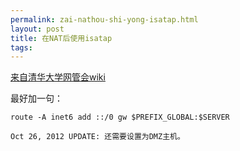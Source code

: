 ```yaml
---
permalink: zai-nathou-shi-yong-isatap.html
layout: post
title: 在NAT后使用isatap
tags: 
---
```


[来自清华大学网管会wiki](http://wiki.tuna.tsinghua.edu.cn/IsatapBehindNat)

最好加一句：

```
route -A inet6 add ::/0 gw $PREFIX_GLOBAL:$SERVER

```
`Oct 26, 2012 UPDATE: 还需要设置为DMZ主机。`

